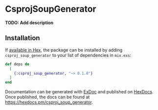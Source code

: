 # CsprojSoupGenerator

**TODO: Add description**

## Installation

If [available in Hex](https://hex.pm/docs/publish), the package can be installed
by adding `csproj_soup_generator` to your list of dependencies in `mix.exs`:

```elixir
def deps do
  [
    {:csproj_soup_generator, "~> 0.1.0"}
  ]
end
```

Documentation can be generated with [ExDoc](https://github.com/elixir-lang/ex_doc)
and published on [HexDocs](https://hexdocs.pm). Once published, the docs can
be found at <https://hexdocs.pm/csproj_soup_generator>.

